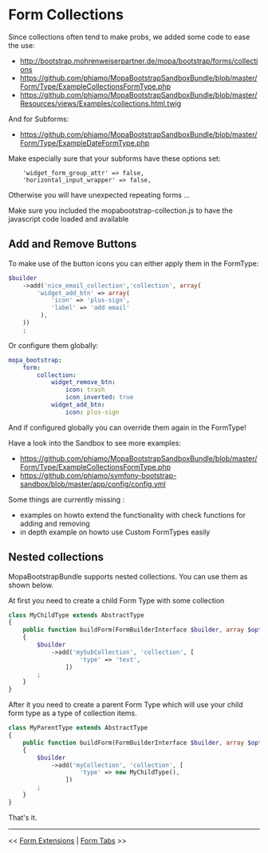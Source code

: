 Form Collections
================

Since collections often tend to make probs, we added some code to ease the use:

 * http://bootstrap.mohrenweiserpartner.de/mopa/bootstrap/forms/collections
 * https://github.com/phiamo/MopaBootstrapSandboxBundle/blob/master/Form/Type/ExampleCollectionsFormType.php
 * https://github.com/phiamo/MopaBootstrapSandboxBundle/blob/master/Resources/views/Examples/collections.html.twig

And for Subforms:

 * https://github.com/phiamo/MopaBootstrapSandboxBundle/blob/master/Form/Type/ExampleDateFormType.php

Make especially sure that your subforms have these options set:

```
    'widget_form_group_attr' => false,
    'horizontal_input_wrapper' => false,
```
Otherwise you will have unexpected repeating forms ...

Make sure you included the mopabootstrap-collection.js to have the javascript code loaded and available

Add and Remove Buttons
----------------------

To make use of the button icons you can either apply them in the FormType:

```php
$builder
    ->add('nice_email_collection','collection', array(
        'widget_add_btn' => array(
            'icon' => 'plus-sign',
            'label' => 'add email'
         ),
    ))
    ;
```

Or configure them globally:</p>

```yaml
mopa_bootstrap:
    form:
        collection:
            widget_remove_btn:
                icon: trash
                icon_inverted: true
            widget_add_btn:
                icon: plus-sign
```

And if configured globally you can override them again in the FormType!

Have a look into the Sandbox to see more examples:

* https://github.com/phiamo/MopaBootstrapSandboxBundle/blob/master/Form/Type/ExampleCollectionsFormType.php
* https://github.com/phiamo/symfony-bootstrap-sandbox/blob/master/app/config/config.yml

Some things are currently missing :

 * examples on howto extend the functionality with check functions for adding and removing
 * in depth example on howto use Custom FormTypes easily

Nested collections
----------------------

MopaBootstrapBundle supports nested collections. You can use them as shown below.

At first you need to create a child Form Type with some collection
```php
class MyChildType extends AbstractType
{
    public function buildForm(FormBuilderInterface $builder, array $options)
    {
        $builder
            ->add('mySubCollection', 'collection', [
                    'type' => 'text',
                ])
        ;
    }
}
```

After it you need to create a parent Form Type which will use your child form type as a type of collection items.

```php
class MyParentType extends AbstractType
{
    public function buildForm(FormBuilderInterface $builder, array $options)
    {
        $builder
            ->add('myCollection', 'collection', [
                    'type' => new MyChildType(),
                ])
        ;
    }
}
```
That's it.

---

<< [Form Extensions](https://github.com/phiamo/MopaBootstrapBundle/blob/master/Resources/doc/3-form-extension-templates.md) | [Form Tabs](https://github.com/phiamo/MopaBootstrapBundle/blob/master/Resources/doc/3.2-form-tabs.md) >>
